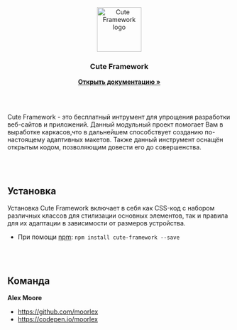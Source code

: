 <br>
<br>
<p align="center">
    <img src="https://user-images.githubusercontent.com/20378514/55954990-e03da000-5c68-11e9-8405-ad918cef63de.png" alt="Cute Framework logo" width="100" height="100">
</p>
<h3 align="center">Cute Framework</h3>
<p align="center">
  <a href="https://github.com/MoorLex/Cute-Framework/wiki"><strong>Открыть документацию »</strong></a>
</p>
<br>
<br>

Cute Framework - это бесплатный интрумент для упрощения разработки веб-сайтов и приложений. Данный модульный проект 
помогает Вам в выработке каркасов,что в дальнейшем способствует созданию по-настоящему адаптивных макетов. 
Также данный инструмент оснащён открытым кодом, позволяющим довести его до совершенства. 

<br>
<br>

## Установка

Установка Cute Framework включает в себя как CSS-код с набором различных классов для стилизации основных элементов, 
так и правила для их адаптации в зависимости от размеров устройства. 

- При помощи [npm](https://www.npmjs.com/): `npm install cute-framework --save`

<br>
<br>

## Команда

**Alex Moore**
- https://github.com/moorlex
- https://codepen.io/moorlex
